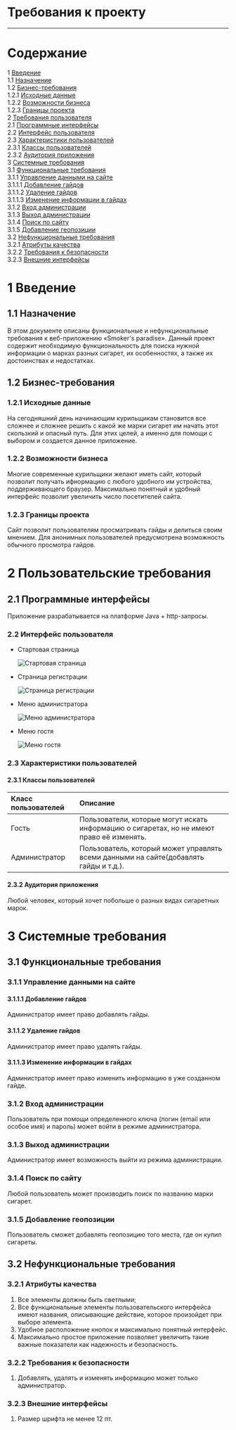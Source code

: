 # Требования к проекту
---
# Содержание
1 [Введение](#intro)  
1.1 [Назначение](#appointment)  
1.2 [Бизнес-требования](#business_requirements)  
1.2.1 [Исходные данные](#initial_data)  
1.2.2 [Возможности бизнеса](#business_opportunities)  
1.2.3 [Границы проекта](#project_boundary)  
2 [Требования пользователя](#user_requirements)  
2.1 [Программные интерфейсы](#software_interfaces)  
2.2 [Интерфейс пользователя](#user_interface)  
2.3 [Характеристики пользователей](#user_specifications)  
2.3.1 [Классы пользователей](#user_classes)  
2.3.2 [Аудитория приложения](#application_audience)  
3 [Системные требования](#system_requirements)  
3.1 [Функциональные требования](#functional_requirements)  
3.1.1 [Управление данными на сайте](#control)  
3.1.1.1 [Добавление гайдов](#add)  
3.1.1.2 [Удаление гайдов](#delete)   
3.1.1.3 [Изменение информации в гайдах](#change)   
3.1.2 [Вход администрации](#admin_log_in)  
3.1.3 [Выход администрации](#admin_log_out)  
3.1.4 [Поиск по сайту](#search)  
3.1.5 [Добавление геопозиции](#geo)  
3.2 [Нефункциональные требования](#non-functional_requirements)  
3.2.1 [Атрибуты качества](#requirements_for_ease_of_use)  
3.2.2 [Требования к безопасности](#security_requirements)  
3.2.3 [Внешние интерфейсы](#external_interfaces) 

<a name="intro"/>

# 1 Введение

<a name="appointment"/>

## 1.1 Назначение
В этом документе описаны функциональные и нефункциональные требования к веб-приложению «Smoker's paradise». Данный проект содержит необходимую функциональность для поиска нужной информации о марках разных сигарет, их особенностях, а также их достоинствах и недостатках.

<a name="business_requirements"/>

## 1.2 Бизнес-требования

<a name="initial_data"/>

### 1.2.1 Исходные данные
На сегодняшний день начинающим курильщикам становится все сложнее и сложнее решить с какой же марки сигарет им начать этот скользкий и опасный путь. Для этих целей, а именно для помощи с выбором и создается данное приложение.

<a name="business_opportunities"/>

### 1.2.2 Возможности бизнеса
Многие современные курильщики желают иметь сайт, который позволит получать ифнормацию с любого удобного им устройства, поддерживающего браузер. Максимально понятный и удобный интерфейс позволит увеличить число посетителей сайта.

<a name="project_boundary"/>

### 1.2.3 Границы проекта
Сайт позволит пользователям просматривать гайды и делиться своим мнением. Для анонимных пользователей предусмотрена возможность обычного просмотра гайдов.

<a name="user_requirements"/>

# 2 Пользовательские требования

<a name="software_interfaces"/>

## 2.1 Программные интерфейсы
Приложение разрабатывается на платформе Java + http-запросы.

<a name="user_interface"/>

### 2.2 Интерфейс пользователя

- Стартовая страница

  ![Стартовая страница](mockups/main.png)
  
- Страница регистрации

  ![Страница регистрации](mockups/sign%20up.png)  
  
- Меню администратора

  ![Меню администратора](mockups/admin%20menu1.png)

- Меню гостя

  ![Меню гостя](mockups/guest%20menu.png)

<a name="user_specifications"/>

### 2.3 Характеристики пользователей

<a name="user_classes"/>

#### 2.3.1 Классы пользователей

| Класс пользователей | Описание |
|:---|:---|
| Гость | Пользователи, которые могут искать информацию о сигаретах, но не имeют право её изменять. |
| Администратор | Пользователь, который может управлять всеми данными на сайте(добавлять гайды и т.д.). |


<a name="application_audience"/>

#### 2.3.2 Аудитория приложения

Любой человек, который хочет побольше о разных видах сигаретных марок.
 
 <a name="system_requirements"/>
 
# 3 Системные требования

<a name="functional_requirements"/>

## 3.1 Функциональные требования
 
 <a name="control"/>
 
### 3.1.1 Управление данными на сайте

<a name="add"/>
 
#### 3.1.1.1 Добавление гайдов

Администратор имеет право добавлять гайды.
 
<a name="delete"/>
  
#### 3.1.1.2 Удаление гайдов

Администратор имеет право удалять гайды.
 
<a name="change"/>
  
#### 3.1.1.3 Изменение информации в гайдах

Администратор имеет право изменить информацию в уже созданном гайде.
 
<a name="admin_log_in"/>
  
### 3.1.2 Вход администрации

Пользователь при помощи определенного ключа (логин (email или особое имя) и пароль) может войти в режиме администратора.
 
<a name="admin_log_out"/>

### 3.1.3 Выход администрации 

Администратор имеет возможность выйти из режима администрации.
 
<a name="search"/>
 
### 3.1.4 Поиск по сайту

Любой пользователь может производить поиск по названию марки сигарет.

<a name="geo"/>
 
### 3.1.5 Добавление геопозиции

Пользователь сможет добавлять геопозицию того места, где он купил сигареты.

<a name="non-functional_requirements"/>

## 3.2 Нефункциональные требования

<a name="requirements_for_ease_of_use"/>

### 3.2.1 Атрибуты качества

1. Все элементы должны быть светлыми;
2. Все функциональные элементы пользовательского интерфейса имеют названия, описывающие действие, которое произойдет при выборе элемента.
3. Удобное расположение кнопок и максимально понятный интерфейс.
4. Максимально простое приложение позволяет увеличить такие важные показатели как надежность и безопасность.

<a name="security_requirements"/>

### 3.2.2 Требования к безопасности

1. Добавлять, удалять и изменять информацию может только администратор.

<a name="external_interfaces"/>

### 3.2.3 Внешние интерфейсы

1. Размер шрифта не менее 12 пт.
